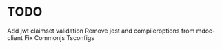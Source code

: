 # TODO

Add jwt claimset validation
Remove jest and compileroptions from mdoc-client
Fix Commonjs Tsconfigs
